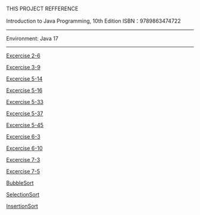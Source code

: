 THIS PROJECT REFFERENCE 

Introduction to Java Programming, 10th Edition ISBN：9789863474722

---

Environment: Java 17

---

[Excercise 2-6](src/Excercise/Ex2_6.java)

[Excercise 3-9](src/Excercise/Ex3_9.java)

[Excercise 5-14](src/Excercise/Ex5_14.java)

[Excercise 5-16](src/Excercise/Ex5_16.java)

[Excercise 5-33](src/Excercise/Ex5_33.java)

[Excercise 5-37](src/Excercise/Ex5_37.java)

[Excercise 5-45](src/Excercise/Ex5_45.java)

[Excercise 6-3](src/Excercise/Ex6_3.java)

[Excercise 6-10](src/Excercise/Ex6_10.java)

[Excercise 7-3](src/Excercise/Ex7_3.java)

[Excercise 7-5](src/Excercise/Ex7_5.java)

[BubbleSort](src/Excercise/BubbleSort.java)

[SelectionSort](src/Excercise/SelectionSort.java)

[InsertionSort](src/Excercise/InsertionSort.java)